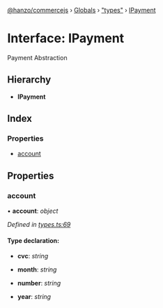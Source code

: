 [@hanzo/commercejs](../README.md) › [Globals](../globals.md) › ["types"](../modules/_types_.md) › [IPayment](_types_.ipayment.md)

# Interface: IPayment

Payment Abstraction

## Hierarchy

* **IPayment**

## Index

### Properties

* [account](_types_.ipayment.md#account)

## Properties

###  account

• **account**: *object*

*Defined in [types.ts:69](https://github.com/shopjs/commerce.js/blob/180f42a/src/types.ts#L69)*

#### Type declaration:

* **cvc**: *string*

* **month**: *string*

* **number**: *string*

* **year**: *string*
